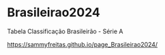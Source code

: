 # Brasileirao2024
Tabela Classificação Brasileirão - Série A

https://sammyfreitas.github.io/page_Brasileirao2024/
